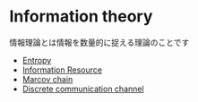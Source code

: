 # Information theory

情報理論とは情報を数量的に捉える理論のことです

* [Entropy](info-theo01.md)
* [Information Resource](info-theo02.md)
* [Marcov chain](info-theo03.md)
* [Discrete communication channel](info-theo04.md)

